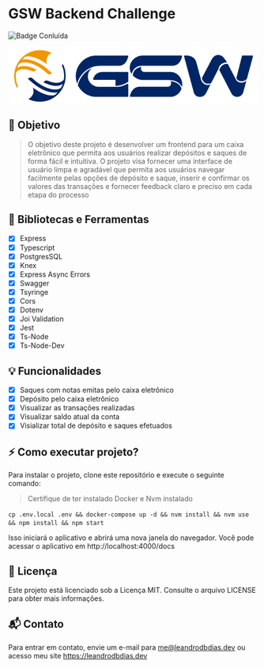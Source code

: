 # GSW Backend Challenge

![Badge Conluída](http://img.shields.io/static/v1?label=STATUS&message=CONCLUIDO&color=GREEN&style=for-the-badge)

<p align="center">
  <img src="assets/gsw-logo.png" alt="texto alternativo"  />
</p>

## :dart: Objetivo

> O objetivo deste projeto é desenvolver um frontend para um caixa eletrônico que permita aos usuários realizar depósitos e saques de forma fácil e intuitiva. O projeto visa fornecer uma interface de usuário limpa e agradável que permita aos usuários navegar facilmente pelas opções de depósito e saque, inserir e confirmar os valores das transações e fornecer feedback claro e preciso em cada etapa do processo

## :hammer: Bibliotecas e Ferramentas

- [x] Express
- [x] Typescript
- [x] PostgresSQL
- [x] Knex
- [x] Express Async Errors
- [x] Swagger
- [x] Tsyringe
- [x] Cors
- [x] Dotenv
- [x] Joi Validation
- [x] Jest
- [x] Ts-Node
- [x] Ts-Node-Dev

## :bulb: Funcionalidades

- [x] Saques com notas emitas pelo caixa eletrônico
- [x] Depósito pelo caixa eletrônico
- [x] Visualizar as transações realizadas
- [x] Visualizar saldo atual da conta
- [x] Visializar total de depósito e saques efetuados

## :zap: Como executar projeto?

Para instalar o projeto, clone este repositório e execute o seguinte comando:

> Certifique de ter instalado Docker e Nvm instalado

`cp .env.local .env && docker-compose up -d && nvm install && nvm use && npm install && npm start`

Isso iniciará o aplicativo e abrirá uma nova janela do navegador. Você pode acessar o aplicativo em http://localhost:4000/docs

## :key: Licença

Este projeto está licenciado sob a Licença MIT. Consulte o arquivo LICENSE para obter mais informações.

## :mailbox_with_mail: Contato

Para entrar em contato, envie um e-mail para <me@leandrodbdias.dev> ou acesso meu site <https://leandrodbdias.dev>
